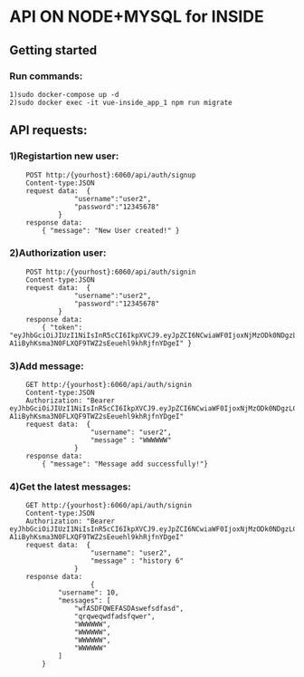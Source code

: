 # API ON NODE+MYSQL for INSIDE

## Getting started

 ### Run commands:
    1)sudo docker-compose up -d
    2)sudo docker exec -it vue-inside_app_1 npm run migrate

 ## API requests:
 ### 1)Registartion new user:
        POST http:/{yourhost}:6060/api/auth/signup
        Content-type:JSON
        request data:  {
                    "username":"user2",
                    "password":"12345678"
                }
        response data:
            { "message": "New User created!" }
 ### 2)Authorization user:
        POST http:/{yourhost}:6060/api/auth/signin
        Content-type:JSON
        request data:  {
                    "username":"user2",
                    "password":"12345678"
                }
        response data:
            { "token": "eyJhbGciOiJIUzI1NiIsInR5cCI6IkpXVCJ9.eyJpZCI6NCwiaWF0IjoxNjMzODk0NDgzLCJleHAiOjE2MzM5ODA4ODN9.-A1iByhKsma3N0FLXQF9TWZ2sEeuehl9khRjfnYDgeI" }
            
 ### 3)Add message:
        GET http:/{yourhost}:6060/api/auth/signin
        Content-type:JSON
        Authorization: "Bearer eyJhbGciOiJIUzI1NiIsInR5cCI6IkpXVCJ9.eyJpZCI6NCwiaWF0IjoxNjMzODk0NDgzLCJleHAiOjE2MzM5ODA4ODN9.-A1iByhKsma3N0FLXQF9TWZ2sEeuehl9khRjfnYDgeI"
        request data:  {
                        "username": "user2",
                        "message" : "WWWWWW"
                    }
        response data:
            { "message": "Message add successfully!"}
  ### 4)Get the latest messages:
        GET http:/{yourhost}:6060/api/auth/signin
        Content-type:JSON
        Authorization: "Bearer eyJhbGciOiJIUzI1NiIsInR5cCI6IkpXVCJ9.eyJpZCI6NCwiaWF0IjoxNjMzODk0NDgzLCJleHAiOjE2MzM5ODA4ODN9.-A1iByhKsma3N0FLXQF9TWZ2sEeuehl9khRjfnYDgeI"
        request data:  {
                        "username": "user2",
                        "message" : "history 6"
                    }
        response data:
                        {
                "username": 10,
                "messages": [
                    "wfASDFQWEFASDAswefsdfasd",
                    "qrqweqwdfadsfqwer",
                    "WWWWWW",
                    "WWWWWW",
                    "WWWWWW",
                    "WWWWWW"
                ]
            }        
            
    
